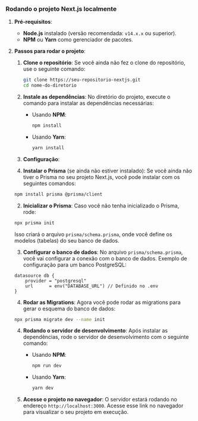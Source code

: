 ### **Rodando o projeto Next.js localmente**

1. **Pré-requisitos**:
   - **Node.js** instalado (versão recomendada: `v14.x.x` ou superior).
   - **NPM** ou **Yarn** como gerenciador de pacotes.

2. **Passos para rodar o projeto**:

   1. **Clone o repositório**:
      Se você ainda não fez o clone do repositório, use o seguinte comando:
      ```bash
      git clone https://seu-repositorio-nextjs.git
      cd nome-do-diretorio
      ```

   2. **Instale as dependências**:
      No diretório do projeto, execute o comando para instalar as dependências necessárias:
      - Usando **NPM**:
        ```bash
        npm install
        ```
      - Usando **Yarn**:
        ```bash
        yarn install
        ```

   3. **Configuração**:
    
    1. **Instalar o Prisma** (se ainda não estiver instalado):
    Se você ainda não tiver o Prisma no seu projeto Next.js, você pode instalar com os seguintes comandos:
    ```bash
    npm install prisma @prisma/client
    ```

    2. **Inicializar o Prisma**:
    Caso você não tenha inicializado o Prisma, rode:
    ```bash
    npx prisma init
    ```
    Isso criará o arquivo `prisma/schema.prisma`, onde você define os modelos (tabelas) do seu banco de dados.

    3. **Configurar o banco de dados**:
    No arquivo `prisma/schema.prisma`, você vai configurar a conexão com o banco de dados. Exemplo de configuração para um banco PostgreSQL:
    ```prisma
    datasource db {
        provider = "postgresql"
        url      = env("DATABASE_URL") // Definido no .env
    }
    ```

    4. **Rodar as Migrations**:
    Agora você pode rodar as migrations para gerar o esquema do banco de dados:
    ```bash
    npx prisma migrate dev --name init
    ```

   4. **Rodando o servidor de desenvolvimento**:
      Após instalar as dependências, rode o servidor de desenvolvimento com o seguinte comando:
      - Usando **NPM**:
        ```bash
        npm run dev
        ```
      - Usando **Yarn**:
        ```bash
        yarn dev
        ```

   5. **Acesse o projeto no navegador**:
      O servidor estará rodando no endereço `http://localhost:3000`. Acesse esse link no navegador para visualizar o seu projeto em execução.

